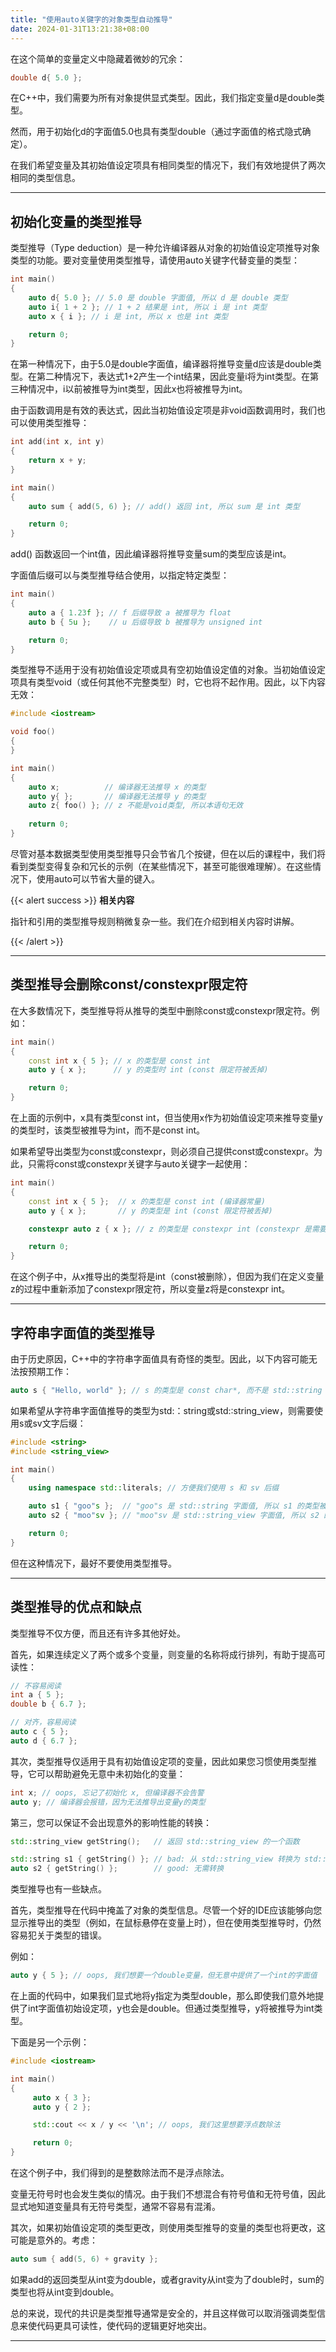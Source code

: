 ```yaml
---
title: "使用auto关键字的对象类型自动推导"
date: 2024-01-31T13:21:38+08:00
---
```


在这个简单的变量定义中隐藏着微妙的冗余：

```C++
double d{ 5.0 };
```

在C++中，我们需要为所有对象提供显式类型。因此，我们指定变量d是double类型。

然而，用于初始化d的字面值5.0也具有类型double（通过字面值的格式隐式确定）。

在我们希望变量及其初始值设定项具有相同类型的情况下，我们有效地提供了两次相同的类型信息。

***
## 初始化变量的类型推导

类型推导（Type deduction）是一种允许编译器从对象的初始值设定项推导对象类型的功能。要对变量使用类型推导，请使用auto关键字代替变量的类型：

```C++
int main()
{
    auto d{ 5.0 }; // 5.0 是 double 字面值, 所以 d 是 double 类型
    auto i{ 1 + 2 }; // 1 + 2 结果是 int, 所以 i 是 int 类型
    auto x { i }; // i 是 int, 所以 x 也是 int 类型

    return 0;
}
```

在第一种情况下，由于5.0是double字面值，编译器将推导变量d应该是double类型。在第二种情况下，表达式1+2产生一个int结果，因此变量i将为int类型。在第三种情况中，i以前被推导为int类型，因此x也将被推导为int。

由于函数调用是有效的表达式，因此当初始值设定项是非void函数调用时，我们也可以使用类型推导：

```C++
int add(int x, int y)
{
    return x + y;
}

int main()
{
    auto sum { add(5, 6) }; // add() 返回 int, 所以 sum 是 int 类型

    return 0;
}
```

add() 函数返回一个int值，因此编译器将推导变量sum的类型应该是int。

字面值后缀可以与类型推导结合使用，以指定特定类型：

```C++
int main()
{
    auto a { 1.23f }; // f 后缀导致 a 被推导为 float
    auto b { 5u };    // u 后缀导致 b 被推导为 unsigned int

    return 0;
}
```

类型推导不适用于没有初始值设定项或具有空初始值设定值的对象。当初始值设定项具有类型void（或任何其他不完整类型）时，它也将不起作用。因此，以下内容无效：

```C++
#include <iostream>

void foo()
{
}

int main()
{
    auto x;          // 编译器无法推导 x 的类型
    auto y{ };       // 编译器无法推导 y 的类型
    auto z{ foo() }; // z 不能是void类型, 所以本语句无效
    
    return 0;
}
```

尽管对基本数据类型使用类型推导只会节省几个按键，但在以后的课程中，我们将看到类型变得复杂和冗长的示例（在某些情况下，甚至可能很难理解）。在这些情况下，使用auto可以节省大量的键入。

{{< alert success >}}
**相关内容**

指针和引用的类型推导规则稍微复杂一些。我们在介绍到相关内容时讲解。

{{< /alert >}}

***
## 类型推导会删除const/constexpr限定符

在大多数情况下，类型推导将从推导的类型中删除const或constexpr限定符。例如：

```C++
int main()
{
    const int x { 5 }; // x 的类型是 const int
    auto y { x };      // y 的类型时 int (const 限定符被丢掉)

    return 0;
}
```

在上面的示例中，x具有类型const int，但当使用x作为初始值设定项来推导变量y的类型时，该类型被推导为int，而不是const int。

如果希望导出类型为const或constexpr，则必须自己提供const或constexpr。为此，只需将const或constexpr关键字与auto关键字一起使用：

```C++
int main()
{
    const int x { 5 };  // x 的类型是 const int (编译器常量)
    auto y { x };       // y 的类型是 int (const 限定符被丢掉)

    constexpr auto z { x }; // z 的类型是 constexpr int (constexpr 是需要手动指定的)

    return 0;
}
```

在这个例子中，从x推导出的类型将是int（const被删除），但因为我们在定义变量z的过程中重新添加了constexpr限定符，所以变量z将是constexpr int。

***
## 字符串字面值的类型推导

由于历史原因，C++中的字符串字面值具有奇怪的类型。因此，以下内容可能无法按预期工作：

```C++
auto s { "Hello, world" }; // s 的类型是 const char*, 而不是 std::string
```

如果希望从字符串字面值推导的类型为std:：string或std:∶string_view，则需要使用s或sv文字后缀：

```C++
#include <string>
#include <string_view>

int main()
{
    using namespace std::literals; // 方便我们使用 s 和 sv 后缀

    auto s1 { "goo"s };  // "goo"s 是 std::string 字面值, 所以 s1 的类型被推导为 std::string
    auto s2 { "moo"sv }; // "moo"sv 是 std::string_view 字面值, 所以 s2 的类型被推导为 std::string_view

    return 0;
}
```

但在这种情况下，最好不要使用类型推导。

***
## 类型推导的优点和缺点

类型推导不仅方便，而且还有许多其他好处。

首先，如果连续定义了两个或多个变量，则变量的名称将成行排列，有助于提高可读性：

```C++
// 不容易阅读
int a { 5 };
double b { 6.7 };

// 对齐，容易阅读
auto c { 5 };
auto d { 6.7 };
```

其次，类型推导仅适用于具有初始值设定项的变量，因此如果您习惯使用类型推导，它可以帮助避免无意中未初始化的变量：

```C++
int x; // oops, 忘记了初始化 x, 但编译器不会告警
auto y; // 编译器会报错，因为无法推导出变量y的类型
```

第三，您可以保证不会出现意外的影响性能的转换：

```C++
std::string_view getString();   // 返回 std::string_view 的一个函数

std::string s1 { getString() }; // bad: 从 std::string_view 转换为 std::string 可能很昂贵 (假设这不是您期望的行为)
auto s2 { getString() };        // good: 无需转换
```

类型推导也有一些缺点。

首先，类型推导在代码中掩盖了对象的类型信息。尽管一个好的IDE应该能够向您显示推导出的类型（例如，在鼠标悬停在变量上时），但在使用类型推导时，仍然容易犯关于类型的错误。

例如：

```C++
auto y { 5 }; // oops, 我们想要一个double变量，但无意中提供了一个int的字面值
```

在上面的代码中，如果我们显式地将y指定为类型double，那么即使我们意外地提供了int字面值初始设定项，y也会是double。但通过类型推导，y将被推导为int类型。

下面是另一个示例：

```C++
#include <iostream>

int main()
{
     auto x { 3 };
     auto y { 2 };

     std::cout << x / y << '\n'; // oops, 我们这里想要浮点数除法

     return 0;
}
```

在这个例子中，我们得到的是整数除法而不是浮点除法。

变量无符号时也会发生类似的情况。由于我们不想混合有符号值和无符号值，因此显式地知道变量具有无符号类型，通常不容易有混淆。

其次，如果初始值设定项的类型更改，则使用类型推导的变量的类型也将更改，这可能是意外的。考虑：

```C++
auto sum { add(5, 6) + gravity };
```

如果add的返回类型从int变为double，或者gravity从int变为了double时，sum的类型也将从int变到double。

总的来说，现代的共识是类型推导通常是安全的，并且这样做可以取消强调类型信息来使代码更具可读性，使代码的逻辑更好地突出。

***
